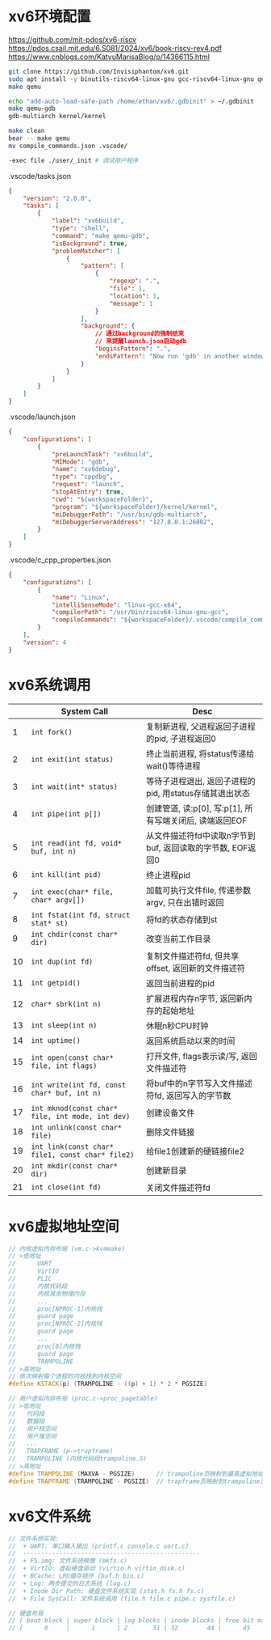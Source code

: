 
# xv6环境配置

https://github.com/mit-pdos/xv6-riscv  
https://pdos.csail.mit.edu/6.S081/2024/xv6/book-riscv-rev4.pdf
https://www.cnblogs.com/KatyuMarisaBlog/p/14366115.html

```bash
git clone https://github.com/Invisiphantom/xv6.git
sudo apt install -y binutils-riscv64-linux-gnu gcc-riscv64-linux-gnu qemu-system-riscv64 gdb-multiarch bear
make qemu

echo "add-auto-load-safe-path /home/ethan/xv6/.gdbinit" > ~/.gdbinit
make qemu-gdb
gdb-multiarch kernel/kernel

make clean
bear -- make qemu
mv compile_commands.json .vscode/

-exec file ./user/_init # 调试用户程序
```

.vscode/tasks.json  
```json
{
    "version": "2.0.0",
    "tasks": [
        {
            "label": "xv6build",
            "type": "shell",
            "command": "make qemu-gdb",
            "isBackground": true,
            "problemMatcher": [
                {
                    "pattern": [
                        {
                            "regexp": ".",
                            "file": 1,
                            "location": 1,
                            "message": 1
                        }
                    ],
                    "background": {
                        // 通过background的强制结束
                        // 来提醒launch.json启动gdb
                        "beginsPattern": ".",
                        "endsPattern": "Now run 'gdb' in another window."
                    }
                }
            ]
        }
    ]
}
```

.vscode/launch.json  
```json
{
    "configurations": [
        {
            "preLaunchTask": "xv6build",
            "MIMode": "gdb",
            "name": "xv6debug",
            "type": "cppdbg",
            "request": "launch",
            "stopAtEntry": true,
            "cwd": "${workspaceFolder}",
            "program": "${workspaceFolder}/kernel/kernel",
            "miDebuggerPath": "/usr/bin/gdb-multiarch",
            "miDebuggerServerAddress": "127.0.0.1:26002",
        }
    ]
}
```

.vscode/c_cpp_properties.json  
```json
{
    "configurations": [
        {
            "name": "Linux",
            "intelliSenseMode": "linux-gcc-x64",
            "compilerPath": "/usr/bin/riscv64-linux-gnu-gcc",
            "compileCommands": "${workspaceFolder}/.vscode/compile_commands.json"
        }
    ],
    "version": 4
}
```


# xv6系统调用


|     | System Call                                      | Desc                                                       |
| --- | ------------------------------------------------ | ---------------------------------------------------------- |
| 1   | `int fork()`                                     | 复制新进程, 父进程返回子进程的pid, 子进程返回0             |
| 2   | `int exit(int status)`                           | 终止当前进程, 将status传递给wait()等待进程                 |
| 3   | `int wait(int* status)`                          | 等待子进程退出, 返回子进程的pid, 用status存储其退出状态    |
| 4   | `int pipe(int p[])`                              | 创建管道, 读:p[0], 写:p[1], 所有写端关闭后, 读端返回EOF    |
| 5   | `int read(int fd, void* buf, int n)`             | 从文件描述符fd中读取n字节到buf, 返回读取的字节数, EOF返回0 |
| 6   | `int kill(int pid)`                              | 终止进程pid                                                |
| 7   | `int exec(char* file, char* argv[])`             | 加载可执行文件file, 传递参数argv, 只在出错时返回           |
| 8   | `int fstat(int fd, struct stat* st)`             | 将fd的状态存储到st                                         |
| 9   | `int chdir(const char* dir)`                     | 改变当前工作目录                                           |
| 10  | `int dup(int fd)`                                | 复制文件描述符fd, 但共享offset, 返回新的文件描述符         |
| 11  | `int getpid()`                                   | 返回当前进程的pid                                          |
| 12  | `char* sbrk(int n)`                              | 扩展进程内存n字节, 返回新内存的起始地址                    |
| 13  | `int sleep(int n)`                               | 休眠n秒CPU时钟                                             |
| 14  | `int uptime()`                                   | 返回系统启动以来的时间                                     |
| 15  | `int open(const char* file, int flags)`          | 打开文件, flags表示读/写, 返回文件描述符                   |
| 16  | `int write(int fd, const char* buf, int n)`      | 将buf中的n字节写入文件描述符fd, 返回写入的字节数           |
| 17  | `int mknod(const char* file, int mode, int dev)` | 创建设备文件                                               |
| 18  | `int unlink(const char* file)`                   | 删除文件链接                                               |
| 19  | `int link(const char* file1, const char* file2)` | 给file1创建新的硬链接file2                                 |
| 20  | `int mkdir(const char* dir)`                     | 创建新目录                                                 |
| 21  | `int close(int fd)`                              | 关闭文件描述符fd                                           |





# xv6虚拟地址空间

```cpp
// 内核虚拟内存布局 (vm.c->kvmmake)
// >低地址
//      UART
//      VirtIO
//      PLIC
//      内核代码段
//      内核其余物理内存
//      ...
//      proc[NPROC-1]内核栈
//      guard page
//      proc[NPROC-2]内核栈
//      guard page
//      ...
//      proc[0]内核栈
//      guard page
//      TRAMPOLINE
// >高地址
// 依次映射每个进程的内核栈到内核空间
#define KSTACK(p) (TRAMPOLINE - ((p) + 1) * 2 * PGSIZE)

// 用户虚拟内存布局 (proc.c->proc_pagetable)
// >低地址
//   代码段
//   数据段
//   用户栈空间
//   用户堆空间
//   ...
//   TRAPFRAME (p->trapframe)
//   TRAMPOLINE (内核代码段trampoline.S)
// >高地址
#define TRAMPOLINE (MAXVA - PGSIZE)      // trampoline页映射到最高虚拟地址, 用于用户和内核空间
#define TRAPFRAME (TRAMPOLINE - PGSIZE)  // trapframe页映射到trampoline页的相邻低地址
```


# xv6文件系统

```cpp
// 文件系统实现:
//  + UART: 串口输入输出 (printf.c console.c uart.c)
//  -------------------------------------------------
//  + FS.img: 文件系统映像 (mkfs.c)
//  + VirtIO: 虚拟硬盘驱动 (virtio.h virtio_disk.c)
//  + BCache: LRU缓存链环 (buf.h bio.c)
//  + Log: 两步提交的日志系统 (log.c)
//  + Inode Dir Path: 硬盘文件系统实现 (stat.h fs.h fs.c)
//  + File SysCall: 文件系统调用 (file.h file.c pipe.c sysfile.c)

// 硬盘布局
// [ boot block | super block | log blocks | inode blocks | free bit map | data blocks ]
// [      0     |      1      | 2       31 | 32        44 |      45      | 46     1999 ]
```
